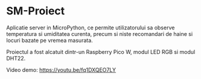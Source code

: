# SM-Proiect

Aplicatie server in MicroPython, ce permite utilizatorului sa observe temperatura si umiditatea curenta, precum si niste recomandari de haine si locuri bazate pe vremea masurata.

Proiectul a fost alcatuit dintr-un Raspberry Pico W, modul LED RGB si modul DHT22.

Video demo: https://youtu.be/fq1DXQEO7LY
